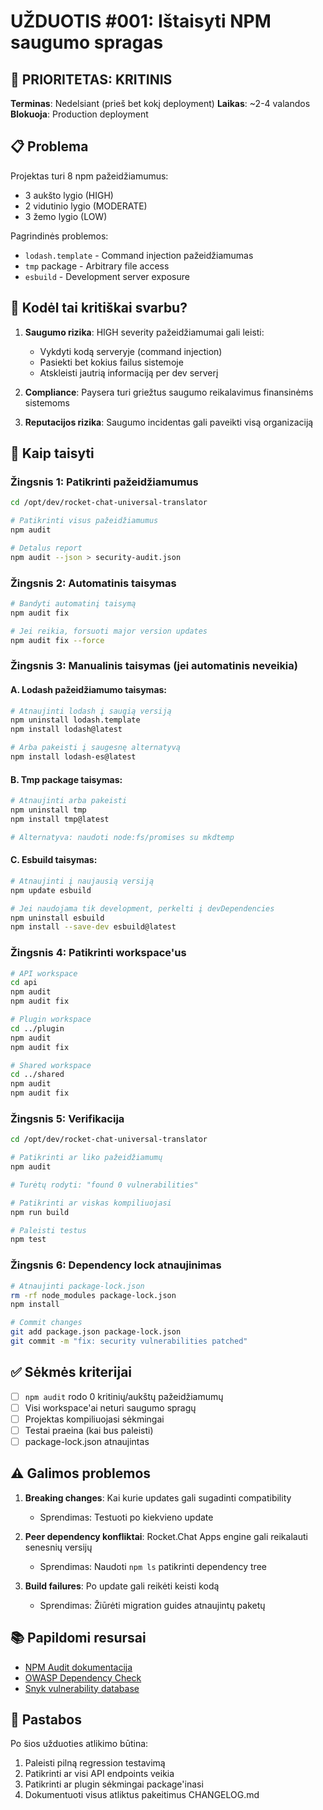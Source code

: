 # UŽDUOTIS #001: Ištaisyti NPM saugumo spragas

## 🔴 PRIORITETAS: KRITINIS
**Terminas**: Nedelsiant (prieš bet kokį deployment)
**Laikas**: ~2-4 valandos
**Blokuoja**: Production deployment

## 📋 Problema

Projektas turi 8 npm pažeidžiamumus:
- 3 aukšto lygio (HIGH)
- 2 vidutinio lygio (MODERATE)
- 3 žemo lygio (LOW)

Pagrindinės problemos:
- `lodash.template` - Command injection pažeidžiamumas
- `tmp` package - Arbitrary file access
- `esbuild` - Development server exposure

## 🎯 Kodėl tai kritiškai svarbu?

1. **Saugumo rizika**: HIGH severity pažeidžiamumai gali leisti:
   - Vykdyti kodą serveryje (command injection)
   - Pasiekti bet kokius failus sistemoje
   - Atskleisti jautrią informaciją per dev serverį

2. **Compliance**: Paysera turi griežtus saugumo reikalavimus finansinėms sistemoms

3. **Reputacijos rizika**: Saugumo incidentas gali paveikti visą organizaciją

## 🔧 Kaip taisyti

### Žingsnis 1: Patikrinti pažeidžiamumus
```bash
cd /opt/dev/rocket-chat-universal-translator

# Patikrinti visus pažeidžiamumus
npm audit

# Detalus report
npm audit --json > security-audit.json
```

### Žingsnis 2: Automatinis taisymas
```bash
# Bandyti automatinį taisymą
npm audit fix

# Jei reikia, forsuoti major version updates
npm audit fix --force
```

### Žingsnis 3: Manualinis taisymas (jei automatinis neveikia)

#### A. Lodash pažeidžiamumo taisymas:
```bash
# Atnaujinti lodash į saugią versiją
npm uninstall lodash.template
npm install lodash@latest

# Arba pakeisti į saugesnę alternatyvą
npm install lodash-es@latest
```

#### B. Tmp package taisymas:
```bash
# Atnaujinti arba pakeisti
npm uninstall tmp
npm install tmp@latest

# Alternatyva: naudoti node:fs/promises su mkdtemp
```

#### C. Esbuild taisymas:
```bash
# Atnaujinti į naujausią versiją
npm update esbuild

# Jei naudojama tik development, perkelti į devDependencies
npm uninstall esbuild
npm install --save-dev esbuild@latest
```

### Žingsnis 4: Patikrinti workspace'us
```bash
# API workspace
cd api
npm audit
npm audit fix

# Plugin workspace
cd ../plugin
npm audit
npm audit fix

# Shared workspace
cd ../shared
npm audit
npm audit fix
```

### Žingsnis 5: Verifikacija
```bash
cd /opt/dev/rocket-chat-universal-translator

# Patikrinti ar liko pažeidžiamumų
npm audit

# Turėtų rodyti: "found 0 vulnerabilities"

# Patikrinti ar viskas kompiliuojasi
npm run build

# Paleisti testus
npm test
```

### Žingsnis 6: Dependency lock atnaujinimas
```bash
# Atnaujinti package-lock.json
rm -rf node_modules package-lock.json
npm install

# Commit changes
git add package.json package-lock.json
git commit -m "fix: security vulnerabilities patched"
```

## ✅ Sėkmės kriterijai

- [ ] `npm audit` rodo 0 kritinių/aukštų pažeidžiamumų
- [ ] Visi workspace'ai neturi saugumo spragų
- [ ] Projektas kompiliuojasi sėkmingai
- [ ] Testai praeina (kai bus paleisti)
- [ ] package-lock.json atnaujintas

## ⚠️ Galimos problemos

1. **Breaking changes**: Kai kurie updates gali sugadinti compatibility
   - Sprendimas: Testuoti po kiekvieno update

2. **Peer dependency konfliktai**: Rocket.Chat Apps engine gali reikalauti senesnių versijų
   - Sprendimas: Naudoti `npm ls` patikrinti dependency tree

3. **Build failures**: Po update gali reikėti keisti kodą
   - Sprendimas: Žiūrėti migration guides atnaujintų paketų

## 📚 Papildomi resursai

- [NPM Audit dokumentacija](https://docs.npmjs.com/cli/v8/commands/npm-audit)
- [OWASP Dependency Check](https://owasp.org/www-project-dependency-check/)
- [Snyk vulnerability database](https://snyk.io/vuln)

## 📝 Pastabos

Po šios užduoties atlikimo būtina:
1. Paleisti pilną regression testavimą
2. Patikrinti ar visi API endpoints veikia
3. Patikrinti ar plugin sėkmingai package'inasi
4. Dokumentuoti visus atliktus pakeitimus CHANGELOG.md